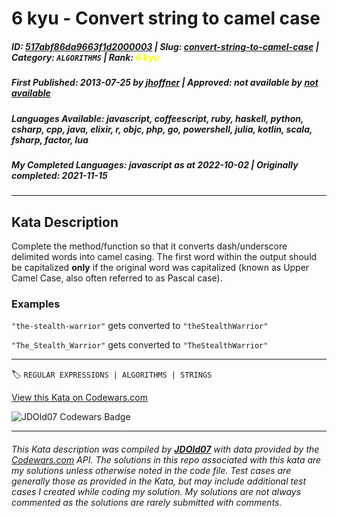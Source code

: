 # 6 kyu - Convert string to camel case

##### **ID**: [517abf86da9663f1d2000003](https://www.codewars.com/kata/517abf86da9663f1d2000003) | **Slug**: [convert-string-to-camel-case](https://www.codewars.com/kata/517abf86da9663f1d2000003) | **Category**: `ALGORITHMS` | **Rank**: <span style="color:yellow">6 kyu</span>

##### **First Published**: 2013-07-25 ***by*** [jhoffner](https://www.codewars.com/users/jhoffner) | **Approved**: *not available* ***by*** [*not available*](*https://www.codewars.com*)

##### **Languages Available**: javascript, coffeescript, ruby, haskell, python, csharp, cpp, java, elixir, r, objc, php, go, powershell, julia, kotlin, scala, fsharp, factor, lua

##### **My Completed Languages**: javascript ***as at*** 2022-10-02 | **Originally completed**: 2021-11-15

---

## Kata Description


Complete the method/function so that it converts dash/underscore delimited words into camel casing. The first word within the output should be capitalized **only** if the original word was capitalized (known as Upper Camel Case, also often referred to as Pascal case). 



### Examples



`"the-stealth-warrior"` gets converted to `"theStealthWarrior"`  

`"The_Stealth_Warrior"` gets converted to `"TheStealthWarrior"`



---


🏷 `REGULAR EXPRESSIONS | ALGORITHMS | STRINGS`


[View this Kata on Codewars.com](https://www.codewars.com/kata/517abf86da9663f1d2000003)

![](https://www.codewars.com/users/jdold07/badges/large "JDOld07 Codewars Badge")

---

###### *This Kata description was compiled by [**JDOld07**](https://tpstech.dev) with data provided by the [Codewars.com](https://www.codewars.com) API.  The solutions in this repo associated with this kata are my solutions unless otherwise noted in the code file.  Test cases are generally those as provided in the Kata, but may include additional test cases I created while coding my solution.  My solutions are not always commented as the solutions are rarely submitted with comments.*

